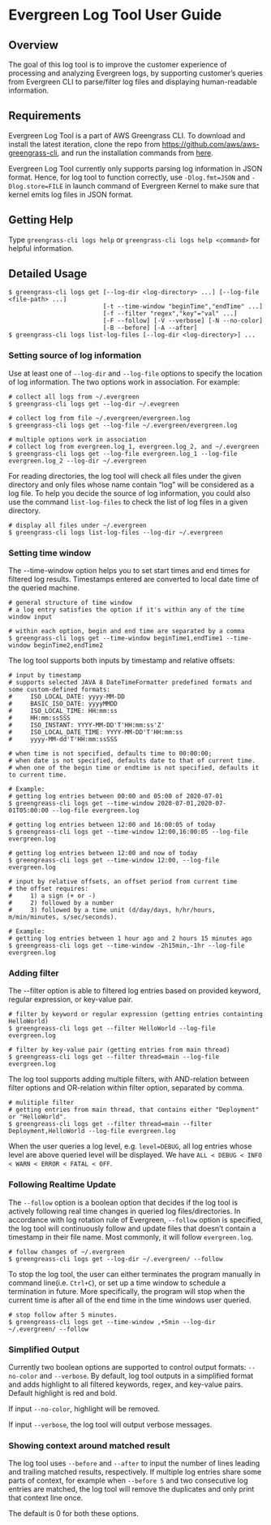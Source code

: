 # Evergreen Log Tool User Guide

## Overview

The goal of this log tool is to improve the customer experience of processing and analyzing Evergreen logs,
 by supporting customer’s queries from Evergreen CLI to parse/filter log files and displaying human-readable information.

## Requirements

Evergreen Log Tool is a part of AWS Greengrass CLI. To download and install the latest iteration, clone the repo 
from https://github.com/aws/aws-greengrass-cli, and run the installation commands from [here](https://github.com/aws/aws-greengrass-cli/blob/master/README.md#installation).

Evergreen Log Tool currently only supports parsing log information in JSON format. Hence, for log tool to function
 correctly, use ``-Dlog.fmt=JSON`` and ``-Dlog.store=FILE`` in launch command of Evergreen Kernel to make sure that kernel emits log files in JSON format.

## Getting Help

Type ``greengrass-cli logs help`` or ``greengrass-cli logs help <command>`` for helpful information.

## Detailed Usage
```
$ greengrass-cli logs get [--log-dir <log-directory> ...] [--log-file <file-path> ...]
                          [-t --time-window "beginTime","endTime" ...]
                          [-f --filter "regex","key"="val" ...]
                          [-F --follow] [-V --verbose] [-N --no-color]
                          [-B --before] [-A --after]
$ greengrass-cli logs list-log-files [--log-dir <log-directory>] ...
```

### Setting source of log information

Use at least one of ``--log-dir`` and ``--log-file`` options to specify the location of log information. The two options
 work in association. For example:
```
# collect all logs from ~/.evergreen
$ greengrass-cli logs get --log-dir ~/.evegreen

# collect log from file ~/.evergreen/evergreen.log
$ greengrass-cli logs get --log-file ~/.evergreen/evergreen.log

# multiple options work in association
# collect log from evergreen.log_1, evergreen.log_2, and ~/.evergreen
$ greengrass-cli logs get --log-file evergreen.log_1 --log-file evergreen.log_2 --log-dir ~/.evergreen
```

For reading directories, the log tool will check all files under the given directory and only files whose name contain
 “log” will be considered as a log file. To help you decide the source of log information, you could also use the 
 command ``list-log-files`` to check the list of log files in a given directory.
 
```
# display all files under ~/.evergreen
$ greengrass-cli logs list-log-files --log-dir ~/.evergreen
```

### Setting time window

The --time-window option helps you to set start times and end times for filtered log results.
 Timestamps entered are converted to local date time of the queried machine. 
 
```
# general structure of time window
# a log entry satisfies the option if it's within any of the time window input

# within each option, begin and end time are separated by a comma
$ greengrass-cli logs get --time-window beginTime1,endTime1 --time-window beginTime2,endTime2
```

The log tool supports both inputs by timestamp and relative offsets:
```
# input by timestamp
# supports selected JAVA 8 DateTimeFormatter predefined formats and some custom-defined formats:
#     ISO_LOCAL_DATE: yyyy-MM-DD
#     BASIC_ISO_DATE: yyyyMMDD
#     ISO_LOCAL_TIME: HH:mm:ss
#     HH:mm:ssSSS
#     ISO_INSTANT: YYYY-MM-DD'T'HH:mm:ss'Z'
#     ISO_LOCAL_DATE_TIME: YYYY-MM-DD'T'HH:mm:ss
#     yyyy-MM-dd'T'HH:mm:ssSSS

# when time is not specified, defaults time to 00:00:00;
# when date is not specified, defaults date to that of current time.
# when one of the begin time or endtime is not specified, defaults it to current time.

# Example:
# getting log entries between 00:00 and 05:00 of 2020-07-01
$ greengreass-cli logs get --time-window 2020-07-01,2020-07-01T05:00:00 --log-file evergreen.log

# getting log entries between 12:00 and 16:00:05 of today
$ greengreass-cli logs get --time-window 12:00,16:00:05 --log-file evergreen.log

# getting log entries between 12:00 and now of today
$ greengreass-cli logs get --time-window 12:00, --log-file evergreen.log
```

```
# input by relative offsets, an offset period from current time
# the offset requires: 
#     1) a sign (+ or -) 
#     2) followed by a number 
#     3) followed by a time unit (d/day/days, h/hr/hours, m/min/minutes, s/sec/seconds).

# Example: 
# getting log entries between 1 hour ago and 2 hours 15 minutes ago
$ greengreass-cli logs get --time-window -2h15min,-1hr --log-file evergreen.log
```

### Adding filter

The --filter option is able to filtered log entries based on provided keyword, regular expression, or key-value pair.

```
# filter by keyword or regular expression (getting entries containting HelloWorld)
$ greengreass-cli logs get --filter HelloWorld --log-file evergreen.log

# filter by key-value pair (getting entries from main thread)
$ greengreass-cli logs get --filter thread=main --log-file evergreen.log
```

The log tool supports adding multiple filters, with AND-relation between filter options and OR-relation within filter 
option, separated by comma.
```
# mulitiple filter
# getting entries from main thread, that contains either "Deployment" or "HelloWorld".
$ greengreass-cli logs get --filter thread=main --filter Deployment,HelloWorld --log-file evergreen.log
```
When the user queries a log level, e.g. ``level=DEBUG``, all log entries whose level are above queried level will 
be displayed. We have ``ALL < DEBUG < INFO < WARN < ERROR < FATAL < OFF``.

### Following Realtime Update

The ``--follow`` option is a boolean option that decides if the log tool is actively following real time changes in 
queried log files/directories. In accordance with log rotation rule of Evergreen, ``--follow`` option is specified, 
the log tool will continuously follow and update files that doesn’t contain a timestamp in their file name. 
Most commonly, it will follow ``evergreen.log``.

```
# follow changes of ~/.evergreen
$ greengreass-cli logs get --log-dir ~/.evergreen/ --follow
```

To stop the log tool, the user can either terminates the program manually in command line(i.e. ``Ctrl+C``), or set up a time
 window to schedule a termination in future. More specifically, the program will stop when the current time is after all
  of the end time in the time windows user queried.

```
# stop follow after 5 minutes.
$ greengreass-cli logs get --time-window ,+5min --log-dir ~/.evergreen/ --follow
```
### Simplified Output
Currently two boolean options are supported to control output formats: ``--no-color`` and ``--verbose``.
By default, log tool outputs in a simplified format and adds highlight to all filtered keywords, regex,
 and key-value pairs. Default highlight is red and bold.

If input ``--no-color``, highlight will be removed.

If input ``--verbose``, the log tool will output verbose messages.

### Showing context around matched result
The log tool uses ``--before`` and ``--after`` to input the number of lines leading and trailing matched results, respectively.
If multiple log entries share some parts of context, for example when ``--before 5`` and two consecutive log entries are matched,
 the log tool will remove the duplicates and only print that context line once.

The default is 0 for both these options.